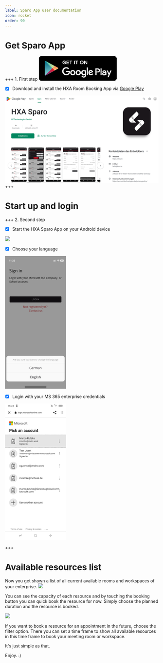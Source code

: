 ```yaml
---
label: Sparo App user documentation
icon: rocket
order: 90
---
```


# Get Sparo App

+++ 1. First step
[![](/images/playstore256x80.png)](https://play.google.com/store/apps/details?id=com.hxa.sparo)

- [x] Download and install the HXA Room Booking App via [Google Play](https://play.google.com/store/apps/details?id=com.hxa.sparo)

[![](/images/HXA.io_sparo_app_on_google_play.png)](https://play.google.com/store/apps/details?id=com.hxa.sparo)
+++

# Start up and login

+++ 2. Second step
- [x] Start the HXA Sparo App on your Android device
<img src="/images/HXA.io_sparo_sign.png" width="200">

- [x] Choose your language
<img src="/images/HXA.io_sparo_choose_language.png" width="200">

- [x] Login with your MS 365 enterprise credentials
<img src="/images/HXA.io_sparo_ms365_login.png" width="200">

+++

# Available resources list

Now you get shown a list of all current available rooms and workspaces of your enterprise.
<img src="/images//images/HXA.io_sparo_list.png" width="200">

You can see the capacity of each resource and by touching the booking button you can quick book the resource for now. Simply choose the planned duration and the resource is booked.

<img src="/images//images/HXA.io_sparo_list.png" width="200">

If you want to book a resource for an appointment in the future, choose the filter option. There you can set a time frame to show all available resources in this time frame to book your meeting room or workspace.

It's just simple as that.

Enjoy. :)